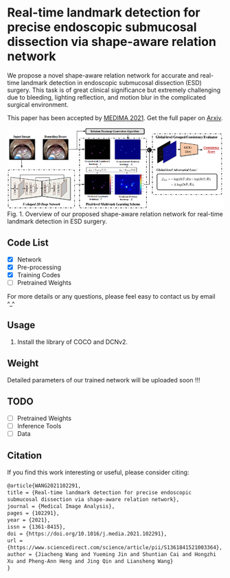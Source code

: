# Real-time landmark detection for precise endoscopic submucosal dissection via shape-aware relation network

We propose a novel shape-aware relation network for accurate and real-time landmark detection in endoscopic submucosal dissection (ESD) surgery.
This task is of great clinical significance but extremely challenging due to bleeding, lighting reflection, and motion blur in the complicated surgical environment.

This paper has been accepted by [MEDIMA 2021](https://www.sciencedirect.com/science/article/abs/pii/S1361841521003364).
Get the full paper on [Arxiv]().

![bat](./framework.jpg)
Fig. 1. Overview of our proposed shape-aware relation network for real-time landmark detection in ESD surgery.

## Code List

- [x] Network
- [x] Pre-processing
- [x] Training Codes
- [ ] Pretrained Weights

For more details or any questions, please feel easy to contact us by email ^\_^

## Usage

1. Install the library of COCO and DCNv2.

## Weight

Detailed parameters of our trained network will be uploaded soon !!!

## TODO

- [ ] Pretrained Weights
- [ ] Inference Tools
- [ ] Data

## Citation

If you find this work interesting or useful, please consider citing:

```
@article{WANG2021102291,
title = {Real-time landmark detection for precise endoscopic submucosal dissection via shape-aware relation network},
journal = {Medical Image Analysis},
pages = {102291},
year = {2021},
issn = {1361-8415},
doi = {https://doi.org/10.1016/j.media.2021.102291},
url = {https://www.sciencedirect.com/science/article/pii/S1361841521003364},
author = {Jiacheng Wang and Yueming Jin and Shuntian Cai and Hongzhi Xu and Pheng-Ann Heng and Jing Qin and Liansheng Wang}
}
```
